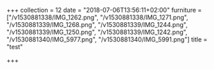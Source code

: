 +++
collection = 12
date = "2018-07-06T13:56:11+02:00"
furniture = ["/v1530881338/IMG_1262.png", "/v1530881338/IMG_1271.png", "/v1530881339/IMG_1268.png", "/v1530881339/IMG_1244.png", "/v1530881339/IMG_1250.png", "/v1530881339/IMG_1242.png", "/v1530881340/IMG_5977.png", "/v1530881340/IMG_5991.png"]
title = "test"

+++
